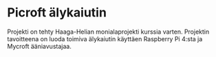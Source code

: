 # Picroft älykaiutin

Projekti on tehty Haaga-Helian monialaprojekti kurssia varten. 
Projektin tavoitteena on luoda toimiva älykaiutin käyttäen Raspberry Pi 4:sta ja Mycroft ääniavustajaa. 
